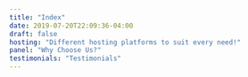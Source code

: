 ```yaml
---
title: "Index"
date: 2019-07-20T22:09:36-04:00
draft: false
hosting: "Different hosting platforms to suit every need!"
panel: "Why Choose Us?"
testimonials: "Testimonials"
---
```

